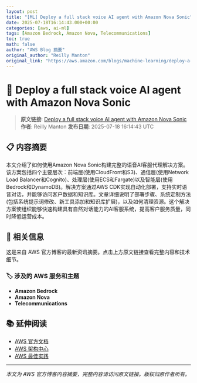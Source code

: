 ```yaml
---
layout: post
title: "[ML] Deploy a full stack voice AI agent with Amazon Nova Sonic"
date: 2025-07-18T16:14:43.000+00:00
categories: [aws, ai-ml]
tags: [Amazon Bedrock, Amazon Nova, Telecommunications]
toc: true
math: false
author: "AWS Blog 摘要"
original_author: "Reilly Manton"
original_link: "https://aws.amazon.com/blogs/machine-learning/deploy-a-full-stack-voice-ai-agent-with-amazon-nova-sonic/"
---
```


# 🤖 Deploy a full stack voice AI agent with Amazon Nova Sonic

> **原文链接**: [Deploy a full stack voice AI agent with Amazon Nova Sonic](https://aws.amazon.com/blogs/machine-learning/deploy-a-full-stack-voice-ai-agent-with-amazon-nova-sonic/)
> **作者**: Reilly Manton
> **发布日期**: 2025-07-18 16:14:43 UTC

## 📋 内容摘要

本文介绍了如何使用Amazon Nova Sonic构建完整的语音AI客服代理解决方案。该方案包括四个主要层次：前端层(使用CloudFront和S3)、通信层(使用Network Load Balancer和Cognito)、处理层(使用ECS和Fargate)以及智能层(使用Bedrock和DynamoDB)。解决方案通过AWS CDK实现自动化部署，支持实时语音对话，并能够访问客户数据和知识库。文章详细说明了部署步骤、系统定制方法(包括系统提示词修改、新工具添加和知识库扩展)，以及如何清理资源。这个解决方案使组织能够快速构建具有自然对话能力的AI客服系统，提高客户服务质量，同时降低运营成本。

## 🔗 相关信息

这是来自 AWS 官方博客的最新资讯摘要。点击上方原文链接查看完整内容和技术细节。

### 🏷️ 涉及的 AWS 服务和主题

- **Amazon Bedrock**
- **Amazon Nova**
- **Telecommunications**

## 📚 延伸阅读

- [AWS 官方文档](https://docs.aws.amazon.com/)
- [AWS 架构中心](https://aws.amazon.com/architecture/)
- [AWS 最佳实践](https://aws.amazon.com/architecture/well-architected/)

---

*本文为 AWS 官方博客内容摘要，完整内容请访问原文链接。版权归原作者所有。*